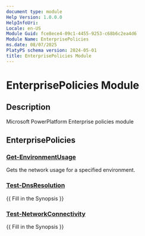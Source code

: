 ```yaml
---
document type: module
Help Version: 1.0.0.0
HelpInfoUri: 
Locale: en-US
Module Guid: fce8ece4-09c1-4455-9253-c68b6c2ea4d6
Module Name: EnterprisePolicies
ms.date: 08/07/2025
PlatyPS schema version: 2024-05-01
title: EnterprisePolicies Module
---
```


# EnterprisePolicies Module

## Description

Microsoft PowerPlatform Enterprise policies module

## EnterprisePolicies

### [Get-EnvironmentUsage](Get-EnvironmentUsage.md)

Gets the network usage for a specified environment.

### [Test-DnsResolution](Test-DnsResolution.md)

{{ Fill in the Synopsis }}

### [Test-NetworkConnectivity](Test-NetworkConnectivity.md)

{{ Fill in the Synopsis }}

